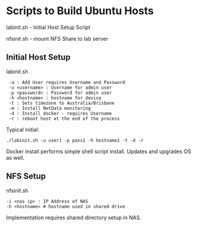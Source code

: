 # Scripts to Build Ubuntu Hosts

labinit.sh - Initial Host Setup Script

nfsinit.sh - mount NFS Share to lab server

## Initial Host Setup

labinit.sh

	 -a : Add User requires Username and Password
	 -u <username> : Username for admin user
	 -p <password> : Password for admin user
	 -h <hostname> : hostname for device
	 -t : Sets timezone to Australia/Brisbane
	 -m : Install NetData monitoring
	 -d : Install docker - requires Username
	 -r : reboot host at the end of the process

Typical initial:
```
./labinit.sh -u user1 -p pass1 -h hostname1 -t -d -r
```

Docker install performs simple shell script install.
Updates and upgrades OS as well.

## NFS Setup

nfsinit.sh

	-i <nas ip> : IP Address of NAS
	-h <hostname> # hostname used in shared drive
	
Implementation requires shared directory setup in NAS. 
